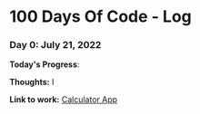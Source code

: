# 100 Days Of Code - Log

### Day 0: July 21, 2022

**Today's Progress**: 

**Thoughts:** I

**Link to work:** [Calculator App](http://www.example.com)
